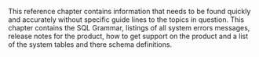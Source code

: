 This reference chapter contains information that needs to be found quickly and accurately without specific guide lines to the topics in question. This chapter contains the SQL Grammar, listings of all system errors messages, release notes for the product, how to get support on the product and a list of the system tables and there schema definitions.

